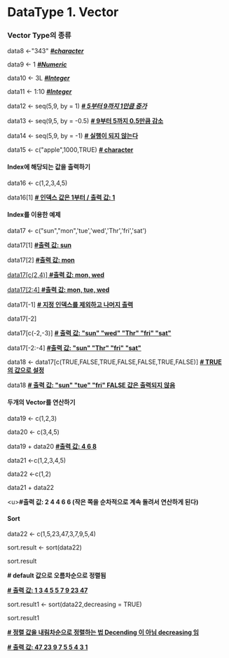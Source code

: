 # DataType 1. Vector

### Vector Type의 종류

data8 <-"343" ***<u>#character</u>***

data9 <- 1 ***<u>#Numeric</u>***

data10 <- 3L **<u>*#Integer*</u>**

data11 <- 1:10 <u>***#Integer***</u>

data12 <- seq(5,9, by = 1) **<u>*# 5부터 9까지 1만큼 증가</u>***

data13 <- seq(9,5, by = -0.5) **<u># 9부터 5까지 0.5만큼 감소</u>**

data14 <- seq(5,9, by = -1) **<u># 실행이 되지 않는다</u>**

data15 <- c("apple",1000,TRUE) **<u># character</u>**

 

#### Index에 해당되는 값을 출력하기

data16 <- c(1,2,3,4,5)

data16[1] **<u># 인덱스 값은 1부터  / 출력 값: 1</u>**

 

#### Index를 이용한 예제 

data17 <- c("sun","mon",'tue','wed','Thr','fri','sat')

data17[1] **<u>#출력 값: sun</u>**

data17[2] **<u>#출력 값: mon</u>**

<u>data17[c(2,4)] **#출력 값: mon, wed**</u>

<u>data17[2:4] **#출력 값: mon, tue, wed**</u>

data17[-1] **<u># 지정 인덱스를 제외하고 나머지 출력</u>**

data17[-2]

data17[c(-2,-3)] **<u># 출력 값: "sun" "wed" "Thr" "fri" "sat"</u>**

data17[-2:-4] **<u>#출력 값: "sun" "Thr" "fri" "sat"</u>**

data18 <- data17[c(TRUE,FALSE,TRUE,FALSE,FALSE,TRUE,FALSE)] **<u># TRUE 의 값으로 설정</u>**

data18 **<u># 출력 값:  "sun" "tue" "fri" FALSE 값은 출력되지 않음</u>**

 

 

 

#### 두개의 Vector를 연산하기

data19 <- c(1,2,3)

data20 <- c(3,4,5)

data19 + data20 **<u>#출력 값: 4 6 8</u>**

 

data21 <-c(1,2,3,4,5)

data22 <-c(1,2)

data21 + data22 

\<u>**#출력 값: 2 4 4 6 6 (작은 쪽을 순차적으로 계속 돌려서 연산하게 된다)</u>**

 

#### Sort

data22 <- c(1,5,23,47,3,7,9,5,4)

sort.result <- sort(data22)

sort.result 

**\# default 값으로 오름차순으로 정렬됨**

**<u># 출력 값: 1  3  4  5  5  7  9 23 47</u>**

sort.result1 <- sort(data22,decreasing = TRUE)

sort.result1 

<u>**\# 정렬 값을 내림차순으로 정렬하는 법 Decending 이 아님 decreasing 임**</u>

<u>**\# 출력 값: 47 23  9  7  5  5  4  3  1**</u>
